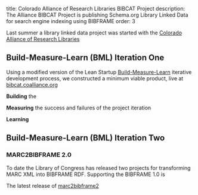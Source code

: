 title: Colorado Alliance of Research Libraries BIBCAT Project
description: The Alliance BIBCAT Project is publishing Schema.org Library Linked Data for search engine indexing using BIBFRAME
order: 3 

Last summer a library linked data project was started with the 
[Colorado Alliance of Research Libraries][CARL]

## Build-Measure-Learn (BML) Iteration One
Using a modified version of the Lean Startup [Build-Measure-Learn](https://en.wikipedia.org/wiki/Lean_startup#Build.E2.80.93Measure.E2.80.93Learn)
iterative development process, we constructed a minimum viable product, live at [bibcat.coalliance.org][ALLIANCE_BC] 

**Building** the 

**Measuring** the success and failures of the project iteration 

**Learning** 

## Build-Measure-Learn (BML) Iteration Two

### MARC2BIBFRAME 2.0
To date the Library of Congress has released two projects for transforming
MARC XML into BIBFRAME RDF. Supporting the BIBFRAME 1.0 is 

The latest release of [marc2bibframe2][MRC2BF2]

[ALLIANCE_BC]: http://bibcat.coalliance.org/
[CARL]: https://coalliance.org/
[MRC2BF2]: https://github.com/lcnetdev/marc2bibframe2 
